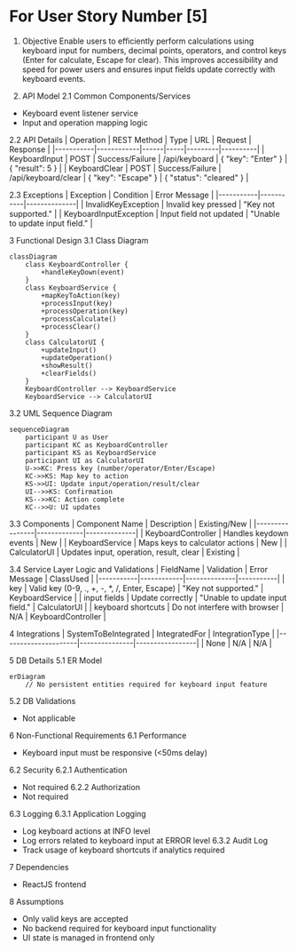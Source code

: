 # For User Story Number [5]

1. Objective
Enable users to efficiently perform calculations using keyboard input for numbers, decimal points, operators, and control keys (Enter for calculate, Escape for clear). This improves accessibility and speed for power users and ensures input fields update correctly with keyboard events.

2. API Model
2.1 Common Components/Services
- Keyboard event listener service
- Input and operation mapping logic

2.2 API Details
| Operation | REST Method | Type | URL | Request | Response |
|-----------|------------|------|-----|---------|----------|
| KeyboardInput | POST | Success/Failure | /api/keyboard | { "key": "Enter" } | { "result": 5 } |
| KeyboardClear | POST | Success/Failure | /api/keyboard/clear | { "key": "Escape" } | { "status": "cleared" } |

2.3 Exceptions
| Exception | Condition | Error Message |
|-----------|-----------|--------------|
| InvalidKeyException | Invalid key pressed | "Key not supported." |
| KeyboardInputException | Input field not updated | "Unable to update input field." |

3 Functional Design
3.1 Class Diagram
```mermaid
classDiagram
    class KeyboardController {
        +handleKeyDown(event)
    }
    class KeyboardService {
        +mapKeyToAction(key)
        +processInput(key)
        +processOperation(key)
        +processCalculate()
        +processClear()
    }
    class CalculatorUI {
        +updateInput()
        +updateOperation()
        +showResult()
        +clearFields()
    }
    KeyboardController --> KeyboardService
    KeyboardService --> CalculatorUI
```

3.2 UML Sequence Diagram
```mermaid
sequenceDiagram
    participant U as User
    participant KC as KeyboardController
    participant KS as KeyboardService
    participant UI as CalculatorUI
    U->>KC: Press key (number/operator/Enter/Escape)
    KC->>KS: Map key to action
    KS->>UI: Update input/operation/result/clear
    UI-->>KS: Confirmation
    KS-->>KC: Action complete
    KC-->>U: UI updates
```

3.3 Components
| Component Name | Description | Existing/New |
|----------------|-------------|--------------|
| KeyboardController | Handles keydown events | New |
| KeyboardService | Maps keys to calculator actions | New |
| CalculatorUI | Updates input, operation, result, clear | Existing |

3.4 Service Layer Logic and Validations
| FieldName | Validation | Error Message | ClassUsed |
|-----------|------------|--------------|-----------|
| key | Valid key (0-9, ., +, -, *, /, Enter, Escape) | "Key not supported." | KeyboardService |
| input fields | Update correctly | "Unable to update input field." | CalculatorUI |
| keyboard shortcuts | Do not interfere with browser | N/A | KeyboardController |

4 Integrations
| SystemToBeIntegrated | IntegratedFor | IntegrationType |
|---------------------|---------------|-----------------|
| None | N/A | N/A |

5 DB Details
5.1 ER Model
```mermaid
erDiagram
    // No persistent entities required for keyboard input feature
```

5.2 DB Validations
- Not applicable

6 Non-Functional Requirements
6.1 Performance
- Keyboard input must be responsive (<50ms delay)

6.2 Security
6.2.1 Authentication
- Not required
6.2.2 Authorization
- Not required

6.3 Logging
6.3.1 Application Logging
- Log keyboard actions at INFO level
- Log errors related to keyboard input at ERROR level
6.3.2 Audit Log
- Track usage of keyboard shortcuts if analytics required

7 Dependencies
- ReactJS frontend

8 Assumptions
- Only valid keys are accepted
- No backend required for keyboard input functionality
- UI state is managed in frontend only
